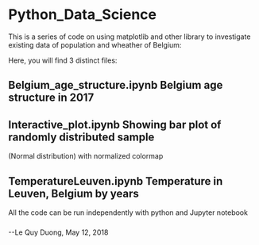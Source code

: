 # Python_Data_Science
This is a series of code on using matplotlib and other library 
to investigate existing data of population and wheather of 
Belgium: 


Here, you will find 3 distinct files:

## Belgium_age_structure.ipynb   Belgium age structure in 2017

## Interactive_plot.ipynb Showing bar plot of randomly distributed sample
(Normal distribution) with normalized colormap

## TemperatureLeuven.ipynb Temperature in Leuven, Belgium by years
  
All the code can be run independently with python and Jupyter notebook

#####

--Le Quy Duong, May 12, 2018
